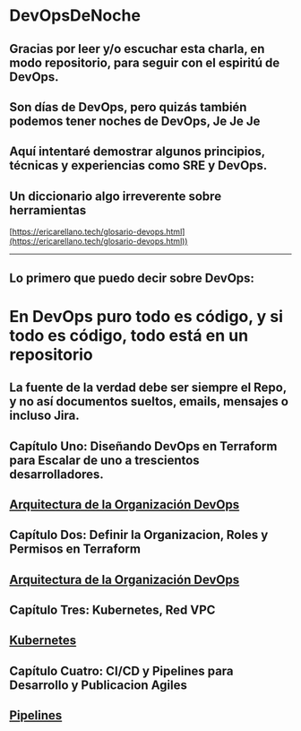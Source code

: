 # DevOpsDeNoche

## Gracias por leer y/o escuchar esta charla, en modo repositorio, para seguir con el espiritú de DevOps.  

## Son días de DevOps, pero quizás también podemos tener noches de DevOps, Je Je Je

## Aquí intentaré demostrar algunos principios, técnicas y experiencias como SRE y DevOps.

## Un diccionario algo irreverente sobre herramientas
[https://ericarellano.tech/glosario-devops.html](https://ericarellano.tech/glosario-devops.html))

---


## Lo primero que puedo decir sobre DevOps:

# En DevOps puro todo es código, y si todo es código, todo está en un repositorio

##  La fuente de la verdad debe ser siempre el Repo, y no así documentos sueltos, emails, mensajes o incluso Jira.


## Capítulo Uno: Diseñando DevOps en Terraform para Escalar de uno a trescientos desarrolladores.

## [Arquitectura de la Organización DevOps](2_organizacion_acme.com.bo/escalar.md)

## Capítulo Dos: Definir la Organizacion, Roles y Permisos en Terraform

## [Arquitectura de la Organización DevOps](3_infraestructura_escalable/servicios-google)

## Capítulo Tres: Kubernetes, Red VPC

## [Kubernetes](3_infraestructura_escalable/kubernetes)

## Capítulo Cuatro: CI/CD y Pipelines para Desarrollo y Publicacion Agiles

## [Pipelines](3_infraestructura_escalable/pipelines)
